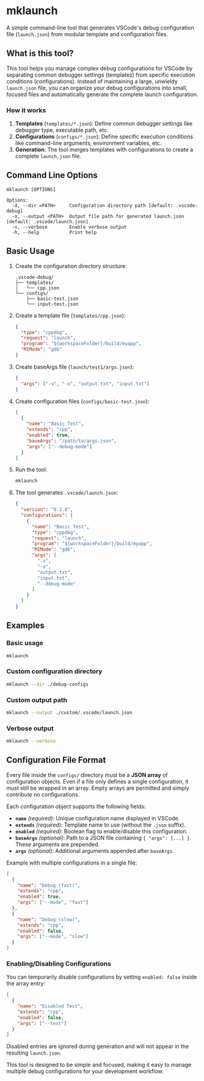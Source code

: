 # mklaunch

A simple command-line tool that generates VSCode's debug configuration file (`launch.json`) from modular template and configuration files.

## What is this tool?

This tool helps you manage complex debug configurations for VSCode by separating common debugger settings (templates) from specific execution conditions (configurations). Instead of maintaining a large, unwieldy `launch.json` file, you can organize your debug configurations into small, focused files and automatically generate the complete launch configuration.

### How it works

1. **Templates** (`templates/*.json`): Define common debugger settings like debugger type, executable path, etc.
2. **Configurations** (`configs/*.json`): Define specific execution conditions like command-line arguments, environment variables, etc.
3. **Generation**: The tool merges templates with configurations to create a complete `launch.json` file.

## Command Line Options

```
mklaunch [OPTIONS]

Options:
  -d, --dir <PATH>     Configuration directory path [default: .vscode-debug]
  -o, --output <PATH>  Output file path for generated launch.json [default: .vscode/launch.json]
  -v, --verbose        Enable verbose output
  -h, --help           Print help
```

## Basic Usage

1. Create the configuration directory structure:
   ```
   .vscode-debug/
   ├── templates/
   │   └── cpp.json
   └── configs/
       ├── basic-test.json
       └── input-test.json
   ```

2. Create a template file (`templates/cpp.json`):
   ```json
   {
     "type": "cppdbg",
     "request": "launch",
     "program": "${workspaceFolder}/build/myapp",
     "MIMode": "gdb"
   }
   ```

3. Create baseArgs file (`launch/test1/args.json`):

   ```json
   {
     "args": ["-v", "-o", "output.txt", "input.txt"]
   }
   ```

4. Create configuration files (`configs/basic-test.json`):

   ```json
   [
     {
       "name": "Basic Test",
       "extends": "cpp",
       "enabled": true,
       "baseArgs": "/path/to/args.json",
       "args": ["--debug-mode"]
     }
   ]
   ```

5. Run the tool:
   ```bash
   mklaunch
   ```

6. The tool generates `.vscode/launch.json`:
   ```json
   {
     "version": "0.2.0",
     "configurations": [
       {
         "name": "Basic Test",
         "type": "cppdbg",
         "request": "launch",
         "program": "${workspaceFolder}/build/myapp",
         "MIMode": "gdb",
         "args": [
           "-v",
           "-o",
           "output.txt",
           "input.txt",
           "--debug-mode"
         ]
       }
     ]
   }
   ```

## Examples

### Basic usage

```bash
mklaunch
```

### Custom configuration directory

```bash
mklaunch --dir ./debug-configs
```

### Custom output path

```bash
mklaunch --output ./custom/.vscode/launch.json
```

### Verbose output

```bash
mklaunch --verbose
```

## Configuration File Format

Every file inside the `configs/` directory must be a **JSON array** of configuration objects. Even if a file only defines a single configuration, it must still be wrapped in an array. Empty arrays are permitted and simply contribute no configurations.

Each configuration object supports the following fields:

- **`name`** *(required)*: Unique configuration name displayed in VSCode.
- **`extends`** *(required)*: Template name to use (without the `.json` suffix).
- **`enabled`** *(required)*: Boolean flag to enable/disable this configuration.
- **`baseArgs`** *(optional)*: Path to a JSON file containing `{ "args": [...] }`. These arguments are prepended.
- **`args`** *(optional)*: Additional arguments appended after `baseArgs`.

Example with multiple configurations in a single file:

```json
[
  {
    "name": "Debug (fast)",
    "extends": "cpp",
    "enabled": true,
    "args": ["--mode", "fast"]
  },
  {
    "name": "Debug (slow)",
    "extends": "cpp",
    "enabled": false,
    "args": ["--mode", "slow"]
  }
]
```

### Enabling/Disabling Configurations

You can temporarily disable configurations by setting `enabled: false` inside the array entry:

```json
[
  {
    "name": "Disabled Test",
    "extends": "cpp",
    "enabled": false,
    "args": ["--test"]
  }
]
```

Disabled entries are ignored during generation and will not appear in the resulting `launch.json`.

This tool is designed to be simple and focused, making it easy to manage multiple debug configurations for your development workflow.
